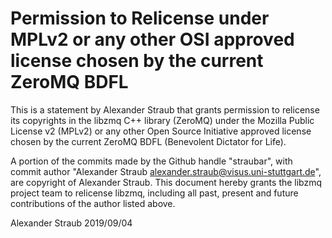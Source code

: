 # Permission to Relicense under MPLv2 or any other OSI approved license chosen by the current ZeroMQ BDFL

This is a statement by Alexander Straub
that grants permission to relicense its copyrights in the libzmq C++
library (ZeroMQ) under the Mozilla Public License v2 (MPLv2) or any other 
Open Source Initiative approved license chosen by the current ZeroMQ 
BDFL (Benevolent Dictator for Life).

A portion of the commits made by the Github handle "straubar", with
commit author "Alexander Straub <alexander.straub@visus.uni-stuttgart.de>", are copyright of Alexander Straub.
This document hereby grants the libzmq project team to relicense libzmq, 
including all past, present and future contributions of the author listed above.

Alexander Straub
2019/09/04
